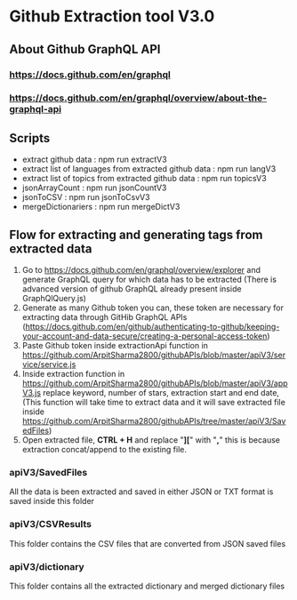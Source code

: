 # Github Extraction tool V3.0

## About Github GraphQL API

### https://docs.github.com/en/graphql

### https://docs.github.com/en/graphql/overview/about-the-graphql-api

## Scripts

- extract github data : npm run extractV3
- extract list of languages from extracted github data : npm run langV3
- extract list of topics from extracted github data : npm run topicsV3
- jsonArrayCount : npm run jsonCountV3
- jsonToCSV : npm run jsonToCsvV3
- mergeDictionariers : npm run mergeDictV3

## Flow for extracting and generating tags from extracted data

1. Go to https://docs.github.com/en/graphql/overview/explorer and generate GraphQL query for which data has to be extracted (There is advanced version of github GraphQL already present inside GraphQlQuery.js)
2. Generate as many Github token you can, these token are necessary for extracting data through GitHib GraphQL APIs (https://docs.github.com/en/github/authenticating-to-github/keeping-your-account-and-data-secure/creating-a-personal-access-token)
3. Paste Github token inside extractionApi function in https://github.com/ArpitSharma2800/githubAPIs/blob/master/apiV3/service/service.js
4. Inside extraction function in https://github.com/ArpitSharma2800/githubAPIs/blob/master/apiV3/appV3.js replace keyword, number of stars, extraction start and end date, (This function will take time to extract data and it will save extracted file inside https://github.com/ArpitSharma2800/githubAPIs/tree/master/apiV3/SavedFiles)
5. Open extracted file, **CTRL + H** and replace "**][**" with "**,**" this is because extraction concat/append to the existing file.

### apiV3/SavedFiles

All the data is been extracted and saved in either JSON or TXT format is saved inside this folder

### apiV3/CSVResults

This folder contains the CSV files that are converted from JSON saved files

### apiV3/dictionary

This folder contains all the extracted dictionary and merged dictionary files
